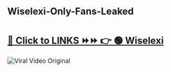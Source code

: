 
 ## Wiselexi-Only-Fans-Leaked

# <h2><a href="https://clipsfans.com/Wiselexi&ref=git">🔗 Click to LINKS ⏩⏩ 👉 🟢 Wiselexi </a></h2>

<a href="https://clipsfans.com/Wiselexi&ref=git" rel="nofollow" data-target="animated-image.originalLink"><img src="https://i.ibb.co.com/xMMVF88/686577567.gif" alt="Viral Video Original" style="max-width: 100%; display: inline-block;" data-target="animated-image.originalImage"></a>
